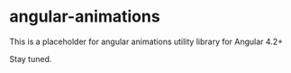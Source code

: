 # angular-animations

This is a placeholder for angular animations utility library for Angular 4.2+

Stay tuned.
